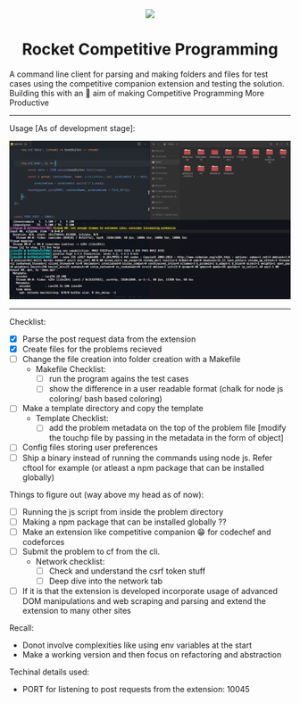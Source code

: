 <p align="center"><img src="https://media0.giphy.com/media/f6hnhHkks8bk4jwjh3/giphy.gif" align="center" width="200"></p>
<h1 align="center">Rocket Competitive Programming</h1>

A command line client for parsing and making folders and files for test cases using the competitive companion extension and testing the solution. Building this with an 🎯 aim of making Competitive Programming More Productive

---------------
Usage [As of development stage]:

<img src="./assets/demo.gif">

---------------

Checklist:
- [x] Parse the post request data from the extension
- [x] Create files for the problems recieved
- [ ] Change the file creation into folder creation with a Makefile
    - Makefile Checklist:
        - [ ] run the program agains the test cases 
        - [ ] show the difference in a user readable format (chalk for node js coloring/ bash based coloring)
- [ ] Make a template directory and copy the template
    - Template Checklist:
        - [ ] add the problem metadata on the top of the problem file [modify the touchp file by passing in the metadata in the form of object]
- [ ] Config files storing user preferences
- [ ] Ship a binary instead of running the commands using node js. Refer cftool for example (or atleast a npm package that can be installed globally)

Things to figure out (way above my head as of now):
- [ ] Running the js script from inside the problem directory
- [ ] Making a npm package that can be installed globally ??
- [ ] Make an extension like competitive companion 😁 for codechef and codeforces
- [ ] Submit the problem to cf from the cli. 
    - Network checklist:
        - [ ] Check and understand the csrf token stuff
        - [ ] Deep dive into the network tab
- [ ] If it is that the extension is developed incorporate usage of advanced DOM manipulations and web scraping and parsing and extend the extension to many other sites

Recall:
- Donot involve complexities like using env variables at the start
- Make a working version and then focus on refactoring and abstraction

Techinal details used:
- PORT for listening to post requests from the extension: 10045
